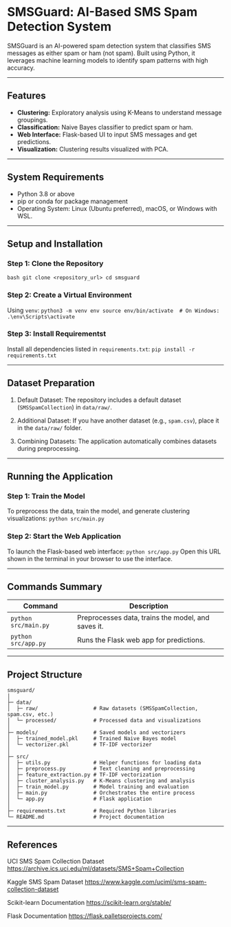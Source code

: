 # SMSGuard: AI-Based SMS Spam Detection System

SMSGuard is an AI-powered spam detection system that classifies SMS messages as either spam or ham (not spam). Built using Python, it leverages machine learning models to identify spam patterns with high accuracy.

---

## **Features**
- **Clustering:** Exploratory analysis using K-Means to understand message groupings.
- **Classification:** Naive Bayes classifier to predict spam or ham.
- **Web Interface:** Flask-based UI to input SMS messages and get predictions.
- **Visualization:** Clustering results visualized with PCA.

---

## **System Requirements**
- Python 3.8 or above
- pip or conda for package management
- Operating System: Linux (Ubuntu preferred), macOS, or Windows with WSL.

---

## **Setup and Installation**

### **Step 1: Clone the Repository**
``
bash
git clone <repository_url>
cd smsguard
``

### **Step 2: Create a Virtual Environment**
Using `venv`:
``
python3 -m venv env
source env/bin/activate  # On Windows: .\env\Scripts\activate
``

### **Step 3: Install Requirementst**
Install all dependencies listed in `requirements.txt`: 
``
pip install -r requirements.txt
``

---

## **Dataset Preparation**

1. Default Dataset:
   The repository includes a default dataset (`SMSSpamCollection`) in `data/raw/`.

2. Additional Dataset:
   If you have another dataset (e.g., `spam.csv`), place it in the `data/raw/` folder.

3. Combining Datasets:
   The application automatically combines datasets during preprocessing.

---

## **Running the Application**

### **Step 1: Train the Model**
To preprocess the data, train the model, and generate clustering visualizations:
`
python src/main.py
`

### **Step 2: Start the Web Application**
To launch the Flask-based web interface:
`
python src/app.py
`
Open this URL shown in the terminal in your browser to use the interface.

---

## **Commands Summary**

| **Command**                              | **Description**                                           |
|------------------------------------------|-----------------------------------------------------------|
| `python src/main.py`                     | Preprocesses data, trains the model, and saves it.        |
| `python src/app.py`                      | Runs the Flask web app for predictions.                  |

---

## **Project Structure**

```
smsguard/
│
├─ data/
│  ├─ raw/                  # Raw datasets (SMSSpamCollection, spam.csv, etc.)
│  └─ processed/            # Processed data and visualizations
│
├─ models/                  # Saved models and vectorizers
│  ├─ trained_model.pkl     # Trained Naive Bayes model
│  └─ vectorizer.pkl        # TF-IDF vectorizer
│
├─ src/
│  ├─ utils.py              # Helper functions for loading data
│  ├─ preprocess.py         # Text cleaning and preprocessing
│  ├─ feature_extraction.py # TF-IDF vectorization
│  ├─ cluster_analysis.py   # K-Means clustering and analysis
│  ├─ train_model.py        # Model training and evaluation
│  ├─ main.py               # Orchestrates the entire process
│  └─ app.py                # Flask application
│
├─ requirements.txt         # Required Python libraries
└─ README.md                # Project documentation
```


---

## **References**

UCI SMS Spam Collection Dataset
https://archive.ics.uci.edu/ml/datasets/SMS+Spam+Collection

Kaggle SMS Spam Dataset
https://www.kaggle.com/uciml/sms-spam-collection-dataset

Scikit-learn Documentation
https://scikit-learn.org/stable/

Flask Documentation
https://flask.palletsprojects.com/
